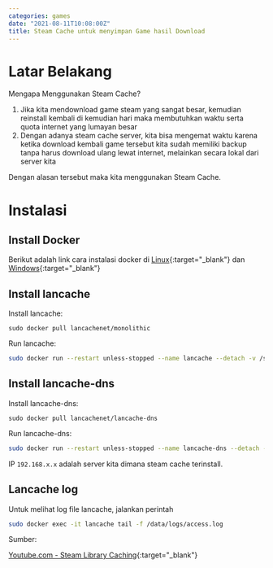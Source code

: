 ```yaml
---
categories: games
date: "2021-08-11T10:08:00Z"
title: Steam Cache untuk menyimpan Game hasil Download
---
```


# Latar Belakang
Mengapa Menggunakan Steam Cache?

1. Jika kita mendownload game steam yang sangat besar, kemudian reinstall kembali di kemudian hari maka membutuhkan waktu serta quota internet yang lumayan besar
2. Dengan adanya steam cache server, kita bisa mengemat waktu karena ketika download kembali game tersebut kita sudah memiliki backup tanpa harus download ulang lewat internet, melainkan secara lokal dari server kita

Dengan alasan tersebut maka kita menggunakan Steam Cache. 

# Instalasi

## Install Docker
Berikut adalah link cara instalasi docker di [Linux](https://larrymarzanjr.github.io/docker/2022/02/12/cara-install-docker-container.html){:target="_blank"} dan [Windows](https://larrymarzanjr.github.io/docker/2022/02/18/install-docker-desktop-win10-integrasi-WSL-Ubuntu.html){:target="_blank"}


## Install lancache
Install lancache:
```
sudo docker pull lancachenet/monolithic
```
Run lancache:
```bash
sudo docker run --restart unless-stopped --name lancache --detach -v /srv/pool/cache:/data/cache -v /srv/pool/cache/logs:/data/logs -p 80:80 lancachenet/monolithic:latest
```

## Install lancache-dns
Install lancache-dns:
```
sudo docker pull lancachenet/lancache-dns
```

Run lancache-dns:
```bash
sudo docker run --restart unless-stopped --name lancache-dns --detach -p 53:53/udp -e USE_GENERIC_CACHE=true -e LANCACHE_IP=192.168.x.x lancachenet/lancache-dns:latest
```

IP `192.168.x.x` adalah server kita dimana steam cache terinstall.

## Lancache log
Untuk melihat log file lancache, jalankan perintah
```bash
sudo docker exec -it lancache tail -f /data/logs/access.log
```

Sumber:

[Youtube.com - Steam Library Caching](https://www.youtube.com/watch?v=cSi-NOlomLc&t=1229s){:target="_blank"} 